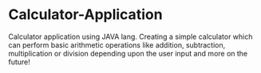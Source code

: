 # Calculator-Application
Calculator application using JAVA lang. Creating a simple calculator which can perform basic arithmetic operations like addition, subtraction, multiplication or division depending upon the user input and more on the future!
